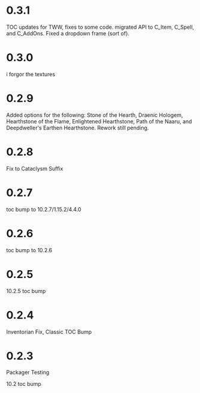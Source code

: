 # 0.3.1

TOC updates for TWW, fixes to some code. migrated API to C_Item, C_Spell, and C_AddOns. Fixed a dropdown frame (sort of).

# 0.3.0

i forgor the textures

# 0.2.9

Added options for the following: Stone of the Hearth, Draenic Hologem, Hearthstone of the Flame, Enlightened Hearthstone, Path of the Naaru, and Deepdweller's Earthen Hearthstone. Rework still pending.

# 0.2.8

Fix to Cataclysm Suffix

# 0.2.7

toc bump to 10.2.7/1.15.2/4.4.0

# 0.2.6

toc bump to 10.2.6

# 0.2.5

10.2.5 toc bump

# 0.2.4

Inventorian Fix, Classic TOC Bump


# 0.2.3

Packager Testing

10.2 toc bump